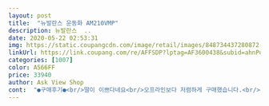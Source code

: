 ```yaml
---
layout: post 
title:  "뉴발란스 운동화 AM210VMP" 
description: 뉴발란스  ..
date: 2020-05-22 02:53:31 
img: https://static.coupangcdn.com/image/retail/images/848734437280872-fa229092-7812-43c5-afba-c4b583dbe1ed.jpg 
linkUrl: https://link.coupang.com/re/AFFSDP?lptag=AF3600438&subid=ahnPublicAsk&pageKey=1343373297&itemId=2370811340&vendorItemId=70222756306&traceid=V0-113-bd51fcd256e388ac 
categories: [1007] 
color: A566FF 
price: 33940 
author: Ask View Shop 
cont:  "●구매후기●<br/>딸이 이쁘다네요<br/>오프라인보다 저렴하게 구매했습니다.<br/><br/>저렴하게 잘 샀어요<br/>진짜불편해요 다까지고 밴드붙여야신을수있음<br/>" 
---
```

